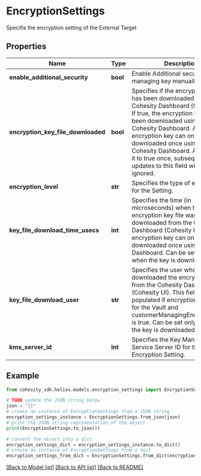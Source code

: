 # EncryptionSettings

Specifis the encryption setting of the External Target

## Properties

Name | Type | Description | Notes
------------ | ------------- | ------------- | -------------
**enable_additional_security** | **bool** | Enable Additional security by managing key manually | [optional] 
**encryption_key_file_downloaded** | **bool** | Specifies if the encryption key file has been downloaded using the Cohesity Dashboard (Cohesity UI). If true, the encryption key has been downloaded using the Cohesity Dashboard. An encryption key can only be downloaded once using the Cohesity Dashboard. After setting it to true once, subsequent updates to this field will be ignored. | [optional] 
**encryption_level** | **str** | Specifies the type of encryption for the Setting. | 
**key_file_download_time_usecs** | **int** | Specifies the time (in microseconds) when the encryption key file was downloaded from the Cohesity Dashboard (Cohesity UI). An encryption key can only be downloaded once using Cohesity Dashboard. Can be set only once when the key is downloaded. | [optional] [readonly] 
**key_file_download_user** | **str** | Specifies the user who downloaded the encryption key from the Cohesity Dashboard (Cohesity UI). This field is only populated if encryption is enabled for the Vault and customerManagingEncryptionKeys is true. Can be set only once when the key is downloaded. | [optional] [readonly] 
**kms_server_id** | **int** | Specifies the Key Management Service Server ID for the Encryption Setting. | [optional] 

## Example

```python
from cohesity_sdk.helios.models.encryption_settings import EncryptionSettings

# TODO update the JSON string below
json = "{}"
# create an instance of EncryptionSettings from a JSON string
encryption_settings_instance = EncryptionSettings.from_json(json)
# print the JSON string representation of the object
print(EncryptionSettings.to_json())

# convert the object into a dict
encryption_settings_dict = encryption_settings_instance.to_dict()
# create an instance of EncryptionSettings from a dict
encryption_settings_from_dict = EncryptionSettings.from_dict(encryption_settings_dict)
```
[[Back to Model list]](../README.md#documentation-for-models) [[Back to API list]](../README.md#documentation-for-api-endpoints) [[Back to README]](../README.md)


